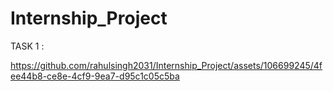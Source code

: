 # Internship_Project

TASK 1 :


https://github.com/rahulsingh2031/Internship_Project/assets/106699245/4fee44b8-ce8e-4cf9-9ea7-d95c1c05c5ba

